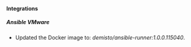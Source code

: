 
#### Integrations

##### Ansible VMware

- Updated the Docker image to: *demisto/ansible-runner:1.0.0.115040*.
